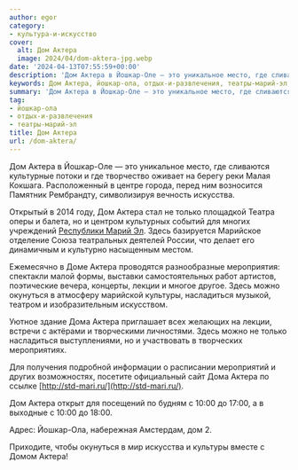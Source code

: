 ```yaml
---
author: egor
category:
- культура-и-искусство
cover:
  alt: Дом Актера
  image: 2024/04/dom-aktera-jpg.webp
date: '2024-04-13T07:55:59+00:00'
description: 'Дом Актера в Йошкар-Оле — это уникальное место, где сливаются культурные потоки и где творчество оживает на берегу реки Малая Кокшага. Расположенный в...'
keywords: Дом Актера, йошкар-ола, отдых-и-развлечения, театры-марий-эл, актера, дом, йошкар, искусства, только, лекции, окунуться, культуры, насладиться, дома, оле, это, уникальное, место, сливаются
summary: 'Дом Актера в Йошкар-Оле — это уникальное место, где сливаются культурные потоки и где творчество оживает на берегу реки Малая Кокшага. Расположенный в...'
tag:
- йошкар-ола
- отдых-и-развлечения
- театры-марий-эл
title: Дом Актера
url: /dom-aktera/
---
```


Дом Актера в Йошкар-Оле — это уникальное место, где сливаются культурные потоки и где творчество оживает на берегу реки Малая Кокшага. Расположенный в центре города, перед ним возносится Памятник Рембрандту, символизируя вечность искусства.

Открытый в 2014 году, Дом Актера стал не только площадкой Театра оперы и балета, но и центром культурных событий для многих учреждений [Республики Марий Эл](/). Здесь базируется Марийское отделение Союза театральных деятелей России, что делает его динамичным и культурно насыщенным местом.

Ежемесячно в Доме Актера проводятся разнообразные мероприятия: спектакли малой формы, выставки самостоятельных работ артистов, поэтические вечера, концерты, лекции и многое другое. Здесь можно окунуться в атмосферу марийской культуры, насладиться музыкой, театром и изобразительным искусством.

Уютное здание Дома Актера приглашает всех желающих на лекции, встречи с актёрами и творческими личностями. Здесь можно не только насладиться выступлениями, но и участвовать в творческих мероприятиях.

Для получения подробной информации о расписании мероприятий и других возможностях, посетите официальный сайт Дома Актера по ссылке [http://std-mari.ru/](http://std-mari.ru/).

Дом Актера открыт для посещений по будням с 10:00 до 17:00, а в выходные с 10:00 до 18:00.

Адрес: Йошкар-Ола, набережная Амстердам, дом 2.

Приходите, чтобы окунуться в мир искусства и культуры вместе с Домом Актера!